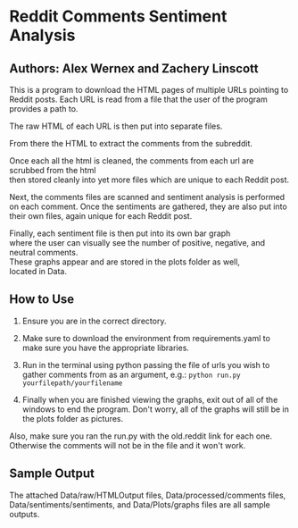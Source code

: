 # Reddit Comments Sentiment Analysis 

## Authors: Alex Wernex and Zachery Linscott

This is a program to download the HTML pages of multiple URLs pointing to Reddit posts.
Each URL is read from a file that the user of the program provides a path to.

The raw HTML of each URL is then put into separate files.

From there the HTML to extract the comments from the subreddit.  

Once each all the html is cleaned,   the comments from each url are scrubbed from the html  
then stored cleanly into yet more files which are unique to each Reddit post.

Next, the comments files are scanned and sentiment analysis is performed on each comment.
Once the sentiments are gathered,   they are also put into their own files, again unique for each
Reddit post.

Finally, each sentiment file is then put into its own bar graph  
where the user can visually see
the number of positive, negative, and neutral comments.  
These graphs appear and are stored in the plots folder as well,  
located in Data.

## How to Use

1. Ensure you are in the correct directory.

2. Make sure to download the environment from requirements.yaml to make sure you have the appropriate libraries.

3. Run in the terminal using python passing the file of urls you wish to gather comments from as an argument, e.g.: `python run.py yourfilepath/yourfilename`
   
5. Finally when you are finished viewing the graphs, exit out of all of the windows to end the program.
Don't worry, all of the graphs will still be in the plots folder as pictures. 

Also, make sure you ran the run.py with the old.reddit link for each one. Otherwise the comments will not be in the file and it won't work.

## Sample Output

The attached Data/raw/HTMLOutput files, Data/processed/comments files, Data/sentiments/sentiments, and Data/Plots/graphs files 
are all sample outputs.
